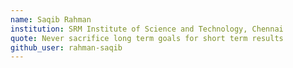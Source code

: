 ```yaml
---
name: Saqib Rahman
institution: SRM Institute of Science and Technology, Chennai
quote: Never sacrifice long term goals for short term results
github_user: rahman-saqib
---
```

